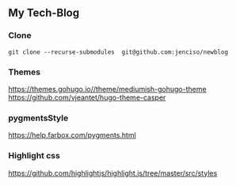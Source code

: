 ## My Tech-Blog

### Clone

```shell
git clone --recurse-submodules  git@github.com:jenciso/newblog
```

### Themes

https://themes.gohugo.io//theme/mediumish-gohugo-theme
https://github.com/vjeantet/hugo-theme-casper

### pygmentsStyle

https://help.farbox.com/pygments.html

### Highlight css 

https://github.com/highlightjs/highlight.js/tree/master/src/styles

